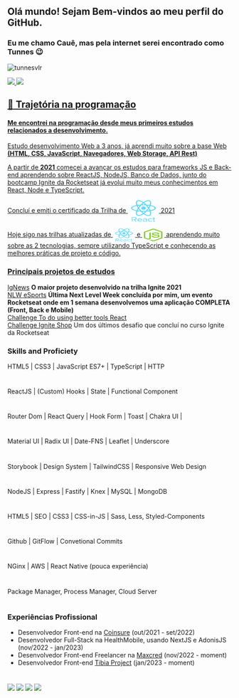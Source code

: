 ## Olá mundo! Sejam Bem-vindos ao meu perfil do GitHub.
### Eu me chamo Cauê, mas pela internet serei encontrado como Tunnes :wink:
<p align="left"> <img src="https://komarev.com/ghpvc/?username=tunnesvlr" alt="tunnesvlr" /> </p>

 <div>
  <a href="https://github.com/tunnesvlr">
  <img height="160em" src="https://github-readme-stats.vercel.app/api?username=thetunnes&show_icons=true&border_color=61D9FA&theme=react&include_all_commits=true&count_private=true"/>
  <img height="160em" src="https://github-readme-stats.vercel.app/api/top-langs/?username=thetunnes&border_color=61D9FA&layout=compact&langs_count=7&theme=react"/>
</div>
  
  ## :book: Trajetória na programação
  
  #### Me encontrei na programação desde meus primeiros estudos relacionados a desenvolvimento.

 <p>Estudo desenvolvimento Web a 3 anos, já aprendi muito sobre a base Web <b>(HTML, CSS, JavaScript, Navegadores, Web Storage, API Rest)</b></p>
 
 
 
   A partir de <b>2021</b> comecei a avançar os estudos para frameworks JS e Back-end aprendendo sobre ReactJS, NodeJS, Banco de Dados, junto do bootcamp Ignite da Rocketseat já evolui muito meus conhecimentos em React, Node e TypeScript.
 

 Concluí e emiti o certificado da Trilha de <img align="center" alt="ReactJS" height="50" width="70" src="https://raw.githubusercontent.com/devicons/devicon/master/icons/react/react-original-wordmark.svg"> 2021
 <br />
 
 Hoje sigo nas trilhas atualizadas de <img align="center" alt="ReactJS" height="30" width="50" src="https://raw.githubusercontent.com/devicons/devicon/master/icons/react/react-original-wordmark.svg"> e <img align="center" alt="NodeJS" height="30" width="50" src="https://raw.githubusercontent.com/devicons/devicon/master/icons/nodejs/nodejs-original.svg"> aprendendo muito sobre as 2 tecnologias, sempre utilizando TypeScript e conhecendo as melhores práticas de projeto e código.
 <br />
 
 ### Principais projetos de estudos
 <a href="https://github.com/thetunnes/IgNews">IgNews</a> <b>O maior projeto desenvolvido na trilha Ignite 2021</b><br />
 <a href="https://github.com/thetunnes/NLW-eSports">NLW eSports</a> <b>Última Next Level Week concluída por mim, um evento Rocketseat onde em 1 semana desenvolvemos uma aplicação COMPLETA (Front, Back e Mobile)</b><br />
 <a href="https://github.com/thetunnes/toDo-challenge-ignite22">Challenge To do using better tools React</a><br />
 <a href="https://github.com/thetunnes/challenge-coffee-delivery">Challenge Ignite Shop</a><b></b> Um dos últimos desafio que concluí no curso Ignite da Rocketseat<br />
 
 ### Skills and Proficiety

HTML5 | CSS3 | JavaScript ES7+ | TypeScript | HTTP
 #
ReactJS | (Custom) Hooks | State | Functional Component
 #
Router Dom | React Query | Hook Form | Toast | Chakra UI |
 #
Material UI | Radix UI | Date-FNS | Leaflet | Underscore
 #
Storybook | Design System | TailwindCSS | Responsive Web Design
 #
NodeJS | Express | Fastify | Knex | MySQL | MongoDB
 #
HTML5 | SEO | CSS3 | CSS-in-JS | Sass, Less, Styled-Components
 #
Github | GitFlow | Convetional Commits
 #
NGinx | AWS | React Native (pouca experiência)
 #
Package Manager, Process Manager, Cloud Server
 #
  
  ### Experiências Profissional
  
 * Desenvolvedor Front-end na <a href="https://coinsure.com.br" target="_blank" >Coinsure</a> (out/2021 - set/2022)
 * Desenvolvedor Full-Stack na HealthMobile, usando NextJS e AdonisJS (nov/2022 - jan/2023)
 * Desenvolvedor Front-end Freelancer na <a href="https://app.maxcred.net" target="_blank" >Maxcred</a> (nov/2022 - moment)
 * Desenvolvedor Front-end  <a href="https://tibiaproject.com" target="_blank" >Tibia Project</a> (jan/2023 - moment)

  #
   <div> 
     <a href="https://instagram.com/thetunnes" target="_blank"><img src="https://img.shields.io/badge/-Instagram-%23E4405F?style=for-the-badge&logo=instagram&logoColor=white" target="_blank"></a>
     <a href="https://github.com/tunnesvlr" target="_blank"><img src="https://img.shields.io/badge/Tunnes_0306-7289DA?style=for-the-badge&logo=discord&logoColor=white" target="_blank"></a> 
     <a href = "mailto:cauepani06@gmail.com"><img src="https://img.shields.io/badge/-Gmail-D93025?style=for-the-badge&logo=gmail&logoColor=white" target="_blank"></a>
     <a href="https://www.linkedin.com/in/caue-pani" target="_blank"><img src="https://img.shields.io/badge/-LinkedIn-%230077B5?style=for-the-badge&logo=linkedin&logoColor=white" target="_blank"></a> 
   </div>
 

